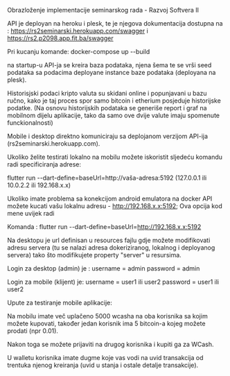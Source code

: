 Obrazloženje implementacije seminarskog rada - Razvoj Softvera II

API je deployan na heroku i plesk, te je njegova dokumentacija dostupna na : https://rs2seminarski.herokuapp.com/swagger i https://rs2.p2098.app.fit.ba/swagger

Pri kucanju komande: docker-compose up --build

na startup-u API-ja se kreira baza podataka, njena šema te se vrši seed podataka sa podacima deployane instance baze podataka (deployana na plesk).

Historisjski podaci kripto valuta su skidani online i popunjavani u bazu ručno, kako je taj proces spor samo bitcoin i etherium posjeduje historijske podatke.
(Na osnovu historijskih podataka se generiše report i graf na mobilnom dijelu aplikacije, tako da samo ove dvije valute imaju spomenute funckionalnosti)

Mobile i desktop direktno komuniciraju sa deplojanom verzijom API-ija (rs2seminarski.herokuapp.com). 

Ukoliko želite testirati lokalno na mobilu možete iskoristit sljedeću komandu radi specificiranja adrese:

flutter run --dart-define=baseUrl=http://vaša-adresa:5192 (127.0.0.1 ili 10.0.2.2 ili 192.168.x.x)

Ukoliko imate problema sa konekcijom android emulatora na docker API možete kucati vašu lokalnu adresu - http://192.168.x.x:5192; Ova opcija kod mene uvijek radi

Komanda : flutter run --dart-define=baseUrl=http://192.168.x.x:5192

Na desktopu je url definisan u resources fajlu gdje možete modifikovati adresu servera (tu se nalazi adresa dokeriziranog, lokalnog i deployanog servera)
tako što modifikujete property "server" u resursima.

Login za desktop (admin) je : username = admin password = admin

Login za mobile (klijent) je: username = user1 ili user2 password = user1 ili user2

Upute za testiranje mobile aplikacije:

Na mobilu imate več uplačeno 5000 wcasha na oba korisnika sa kojim možete kupovati, također jedan korisnik ima 5 bitcoin-a kojeg možete prodati (npr 0.01).

Nakon toga se možete prijaviti na drugog korisnika i kupiti ga za WCash.

U walletu korisnika imate dugme koje vas vodi na uvid transakcija od trentuka njenog kreiranja (uvid u stanja i ostale detalje transakcije).

